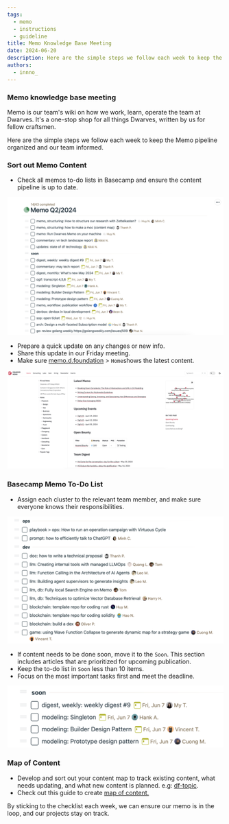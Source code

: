```yaml
---
tags:
  - memo
  - instructions
  - guideline
title: Memo Knowledge Base Meeting
date: 2024-06-20
description: Here are the simple steps we follow each week to keep the Memo content pipeline organized and our team informed. 
authors:
  - innno_
---
```

### Memo knowledge base meeting
Memo is our team's wiki on how we work, learn, operate the team at Dwarves. It's a one-stop shop for all things Dwarves, written by us for fellow craftsmen.

Here are the simple steps we follow each week to keep the Memo pipeline organized and our team informed. 

### Sort out Memo Content
- Check all memos to-do lists in Basecamp and ensure the content pipeline is up to date.

![](assets/memo-knowledge-base-meeting-1.png)

- Prepare a quick update on any changes or new info.
- Share this update in our Friday meeting.
- Make sure [memo.d.foundation](http://memo.d.foundation) >  ``Home``shows the latest content.

![](assets/memo-knowledge-base-meeting-2.png)

### Basecamp Memo To-Do List
- Assign each cluster to the relevant team member, and make sure everyone knows their responsibilities.

![](assets/memo-knowledge-base-meeting-3.png)

- If content needs to be done soon, move it to the ``Soon``. This section includes articles that are prioritized for upcoming publication.
- Keep the to-do list in ``Soon`` less than 10 items.
- Focus on the most important tasks first and meet the deadline.

![](assets/memo-knowledge-base-meeting-4.png)

### Map of Content
- Develop and sort out your content map to track existing content, what needs updating, and what new content is planned. e.g: [df-topic](https://docs.google.com/spreadsheets/d/1HzCwXFrWkaCQoYXaZsHnb-Qge6kJEPoSDLVRULJKREc/edit#gid=0).
- Check out this guide to create [map of content.](https://memo.d.foundation/playground/01_literature/how-to-make-a-moc/)

By sticking to the checklist each week, we can ensure our memo is in the loop, and our projects stay on track.